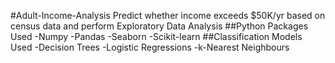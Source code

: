 #Adult-Income-Analysis
Predict whether income exceeds $50K/yr based on census data and perform Exploratory Data Analysis
##Python Packages Used
-Numpy
-Pandas
-Seaborn
-Scikit-learn
##Classification Models Used
-Decision Trees
-Logistic Regressions
-k-Nearest Neighbours
